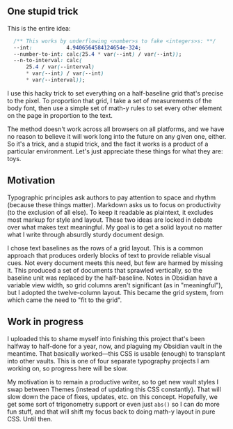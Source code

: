 ## One stupid trick

This is the entire idea:

```css
  /** This works by underflowing <number>s to fake <integers>s: **/
  --int:           4.9406564584124654e-324;
  --number-to-int: calc(25.4 * var(--int) / var(--int));
  --n-to-interval: calc(
      25.4 / var(--interval)
      * var(--int) / var(--int)
      * var(--interval));
```

I use this hacky trick to set everything on a half-baseline grid that's precise to the pixel. To proportion that grid, I take a set of measurements of the body font, then use a simple set of math-y rules to set every other element on the page in proportion to the text.

The method doesn't work across all browsers on all platforms, and we have no reason to believe it will work long into the future on any given one, either. So it's a trick, and a stupid trick, and the fact it works is a product of a particular environment. Let's just appreciate these things for what they are: toys.

## Motivation

Typographic principles ask authors to pay attention to space and rhythm (because these things matter). Markdown asks us to focus on productivity (to the exclusion of all else). To keep it readable as plaintext, it excludes most markup for style and layout. These two ideas are locked in debate over what makes text meaningful. My goal is to get a solid layout no matter what I write through absurdly sturdy document design.

I chose text baselines as the rows of a grid layout. This is a common approach that produces orderly blocks of text to provide reliable visual cues. Not every document meets this need, but few are harmed by missing it. This produced a set of documents that sprawled vertically, so the baseline unit was replaced by the half-baseline. Notes in Obsidian have a variable view width, so grid columns aren't significant (as in "meaningful"), but I adopted the twelve-column layout. This became the grid system, from which came the need to "fit to the grid".

## Work in progress

I uploaded this to shame myself into finishing this project that's been halfway to half-done for a year, now, and plaguing my Obsidian vault in the meantime. That basically worked—this CSS is usable (enough) to transplant into other vaults. This is one of four separate typography projects I am working on, so progress here will be slow.

My motivation is to remain a productive writer, so to get new vault styles I swap between Themes (instead of updating this CSS constantly). That will slow down the pace of fixes, updates, etc. on this concept. Hopefully, we get some sort of trigonometry support or even just `abs()` so I can do more fun stuff, and that will shift my focus back to doing math-y layout in pure CSS. Until then.
